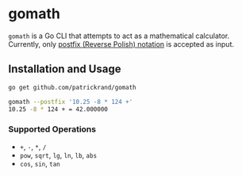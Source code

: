 # gomath
`gomath` is a Go CLI that attempts to act as a mathematical calculator.
Currently, only [postfix (Reverse Polish) notation](https://en.wikipedia.org/wiki/Reverse_Polish_notation) is accepted as input.

## Installation and Usage
```bash
go get github.com/patrickrand/gomath

gomath --postfix '10.25 -8 * 124 +'
10.25 -8 * 124 + = 42.000000
```

### Supported Operations
- `+`, `-`, `*`, `/`
- `pow`, `sqrt`, `lg`, `ln`, `lb`, `abs`
- `cos`, `sin`, `tan`